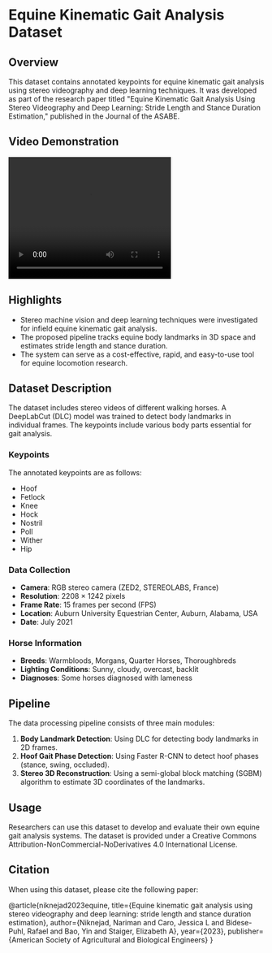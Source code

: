 # Equine Kinematic Gait Analysis Dataset

## Overview
This dataset contains annotated keypoints for equine kinematic gait analysis using stereo videography and deep learning techniques. It was developed as part of the research paper titled "Equine Kinematic Gait Analysis Using Stereo Videography and Deep Learning: Stride Length and Stance Duration Estimation," published in the Journal of the ASABE.

## Video Demonstration

<video width="320" height="240" controls>
  <source src="dataset/20210201%20cento%20walk_72_1612209370182DLC_resnet101_Main_Model_FullResNov1shuffle1_1030000_labeled.mp4" type="video/mp4">
  Your browser does not support the video tag.
</video>

## Highlights
- Stereo machine vision and deep learning techniques were investigated for infield equine kinematic gait analysis.
- The proposed pipeline tracks equine body landmarks in 3D space and estimates stride length and stance duration.
- The system can serve as a cost-effective, rapid, and easy-to-use tool for equine locomotion research.

## Dataset Description
The dataset includes stereo videos of different walking horses. A DeepLabCut (DLC) model was trained to detect body landmarks in individual frames. The keypoints include various body parts essential for gait analysis.

### Keypoints
The annotated keypoints are as follows:
- Hoof
- Fetlock
- Knee
- Hock
- Nostril
- Poll
- Wither
- Hip

### Data Collection
- **Camera**: RGB stereo camera (ZED2, STEREOLABS, France)
- **Resolution**: 2208 × 1242 pixels
- **Frame Rate**: 15 frames per second (FPS)
- **Location**: Auburn University Equestrian Center, Auburn, Alabama, USA
- **Date**: July 2021

### Horse Information
- **Breeds**: Warmbloods, Morgans, Quarter Horses, Thoroughbreds
- **Lighting Conditions**: Sunny, cloudy, overcast, backlit
- **Diagnoses**: Some horses diagnosed with lameness

## Pipeline
The data processing pipeline consists of three main modules:
1. **Body Landmark Detection**: Using DLC for detecting body landmarks in 2D frames.
2. **Hoof Gait Phase Detection**: Using Faster R-CNN to detect hoof phases (stance, swing, occluded).
3. **Stereo 3D Reconstruction**: Using a semi-global block matching (SGBM) algorithm to estimate 3D coordinates of the landmarks.


## Usage
Researchers can use this dataset to develop and evaluate their own equine gait analysis systems. The dataset is provided under a Creative Commons Attribution-NonCommercial-NoDerivatives 4.0 International License.

## Citation
When using this dataset, please cite the following paper:

@article{niknejad2023equine,
  title={Equine kinematic gait analysis using stereo videography and deep learning: stride length and stance duration estimation},
  author={Niknejad, Nariman and Caro, Jessica L and Bidese-Puhl, Rafael and Bao, Yin and Staiger, Elizabeth A},
  year={2023},
  publisher={American Society of Agricultural and Biological Engineers}
}

